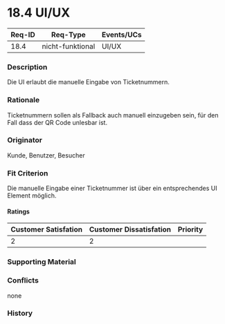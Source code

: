 # 18.4 UI/UX

| Req-ID | Req-Type         | Events/UCs |
| ------ | ---------------- | ---------- |
| 18.4   | nicht-funktional | UI/UX      |

### Description
Die UI erlaubt die manuelle Eingabe von Ticketnummern.

### Rationale
Ticketnummern sollen als Fallback auch manuell einzugeben sein, für den Fall dass der QR Code unlesbar ist.

### Originator
Kunde, Benutzer, Besucher

### Fit Criterion
Die manuelle Eingabe einer Ticketnummer ist über ein entsprechendes UI Element möglich.

#### Ratings
| Customer Satisfation | Customer Dissatisfation | Priority |
| -------------------- | ----------------------- | -------- |
| 2                    | 2                       |          |

### Supporting Material


### Conflicts
none

### History
